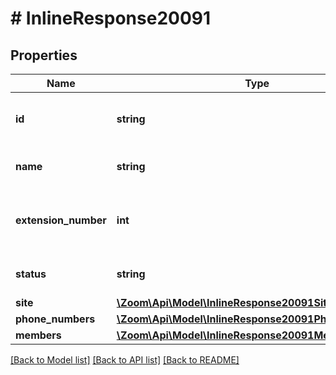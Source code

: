 # # InlineResponse20091

## Properties

Name | Type | Description | Notes
------------ | ------------- | ------------- | -------------
**id** | **string** | Unique Identifier of the Call Queue. | [optional] 
**name** | **string** | Name of the Call Queue. | [optional] 
**extension_number** | **int** | Extension number assigned to the Call Queue. | [optional] 
**status** | **string** | Status of the Call Queue. | [optional] 
**site** | [**\Zoom\Api\Model\InlineResponse20091Site**](InlineResponse20091Site.md) |  | [optional] 
**phone_numbers** | [**\Zoom\Api\Model\InlineResponse20091PhoneNumbers[]**](InlineResponse20091PhoneNumbers.md) |  | [optional] 
**members** | [**\Zoom\Api\Model\InlineResponse20091Members**](InlineResponse20091Members.md) |  | [optional] 

[[Back to Model list]](../../README.md#documentation-for-models) [[Back to API list]](../../README.md#documentation-for-api-endpoints) [[Back to README]](../../README.md)



